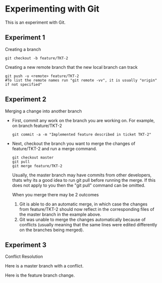 Experimenting with Git
======================

This is an experiment with Git.

## Experiment 1
Creating a branch
```
git checkout -b feature/TKT-2
```
Creating a new remote branch that the new local branch can track
```
git push -u <remote> feature/TKT-2
#To list the remote names run "git remote -vv", it is usually "origin" if not specified"
```

## Experiment 2
Merging a change into another branch
* First, commit any work on the branch you are working on.
  For example, on branch feature/TKT-2
  ```
  git commit -a -m "Implemented feature described in ticket TKT-2"
  ```
* Next, checkout the branch you want to merge the changes of feature/TKT-2 and run a merge command.
  ```
  git checkout master
  git pull
  git merge feature/TKT-2
  ```
  Usually, the master branch may have commits from other developers, thats why its a good idea to run git pull before running the merge. If this does not apply to you then the "git pull" command can be omitted.

  When you merge there may be 2 outcomes
  1. Git is able to do an automatic merge, in which case the changes from feature/TKT-2 should now reflect in the corresponding files of the master branch in the example above.
  2. Git was unable to merge the changes automatically because of conflicts (usually meaning that the same lines were edited differently on the branches being merged).

## Experiment 3
Conflict Resolution

Here is a master branch with a conflict.
 

Here is the feature branch change.
